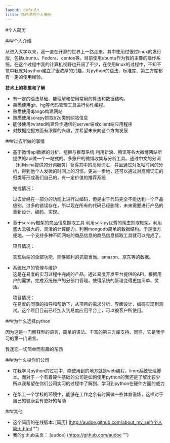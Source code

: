 ```yaml
---
layout: default
title: 陈伟洪的个人简历
---
```



#个人简历


###个人介绍

从进入大学以来，我一直在开源的世界上一路走来，其中使用过很过linux的发行版，包括ubuntu、Fedora、centos等。目前使用ubuntu作为我的主要的操作系统。在这个过程中我的计算机视野也开阔了不少，在使用linux的过程中，不知不觉中我就对python建立了很浓厚的兴趣，对python的语法、标准库、第三方库都有一定的使用经验。

**技术上的积累和了解**

- 有一定的语法基础、能理解和使用常用的算法和数据结构。
- 熟悉使用git、hg等代码管理工具进行协作编程。
- 熟悉使用django构建网站
- 熟悉使用scrapy抓取b2c类别网站信息
- 能够使用twisted构建异步通信的server端或client端应用程序
- 对数据挖掘方面有浓厚的兴趣，并希望未来向这个方向发展



###过去所做的事情

- 基于微博api数据的分析、挖掘与推荐系统
    利用新浪、腾讯等各大微博网站所提供的api做一个一站式的、多账户的微博收集与分析工具。通过中文的分词（利用sina提供的分词服务）获得其中的高频词汇，并且通过对发帖时间的分析，得到他个人发微的时间上的习惯。更进一步地，还可以通过对高频词汇的归类等形成我们自己的，有一定价值的推荐系统

    完成情况：

    过去曾经在一部分的功能上进行过编码，但是由于代码完全不能达到一个产品级别，过多的错误存在，所以现在所有的代码已经删除，未来需要进行产品的重新设计、编码、实现。

- 基于scrapy框架的商品信息抓取工具
    利用scrapy优秀的爬虫抓取框架。利用盛大云强大的、灵活的计算能力。利用mongodb简单的数据结构。于是很方便地。一个支持多种不同网站的商品信息的商品信息抓取工具就可以完成了。

    项目情况：

    实现后端的全部功能，能够顺利的抓取当当、amazon、京东等的数据。

- 系统账户的管理与维护  
    这是在易度的实习过程中完成的产品。通过易度开发平台提供的API，根据用户的需求，完成系统账户的分部门管理，使得系统的管理变得更加简单、灵活。

    项目情况：  
    在易度的同事的指导和帮助下，从项目的需求分析、界面设计、编码实现到测试。这个项目目前已经加入到易度应用平台上，可以被客户所使用。



###为什么选择python

因为这是一门解释型的语言，简单的语法、丰富的第三方库支持、同样，它是我学习的第一门语言。

我迷恋一切简单而有趣的东西


###为什么投你们公司

- 在我学习python的过程中，能使用到的地方就是web编程，linux系统管理脚本。而对于一个有着硬件基础的公司是如何使用python的我还是了解比较少
  所以我希望在你们公司实习的过程中了解到、学习到python在硬件方面的威力
  
- 在华工一个学校的环境中，能够在工作之余有时间做一些体育锻炼，这样对于自己的健康会有更好的帮助
 
###其他

- 这个简历的在线版本: [简历] (http://audoe.github.com/about_my_self/个人简历.html "")
- 我的github主页： [audoe] (https://github.com/audoe "")

